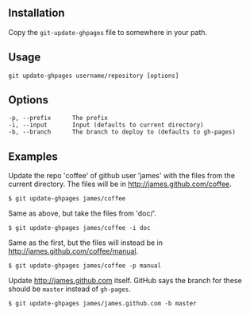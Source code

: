 ## Installation

Copy the `git-update-ghpages` file to somewhere in your path.

## Usage

    git update-ghpages username/repository [options]

## Options

    -p, --prefix      The prefix
    -i, --input       Input (defaults to current directory)
    -b, --branch      The branch to deploy to (defaults to gh-pages)

## Examples

Update the repo 'coffee' of github user 'james' with the files from the
current directory. The files will be in http://james.github.com/coffee.
  
    $ git update-ghpages james/coffee

Same as above, but take the files from 'doc/'.

    $ git update-ghpages james/coffee -i doc

Same as the first, but the files will instead be in
http://james.github.com/coffee/manual.

    $ git update-ghpages james/coffee -p manual

Update http://james.github.com itself. GitHub says the branch for
these should be `master` instead of `gh-pages`.

    $ git update-ghpages james/james.github.com -b master
